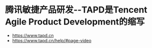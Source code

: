 # 腾讯敏捷产品研发--TAPD是Tencent Agile Product Development的缩写

* https://www.tapd.cn
* https://www.tapd.cn/help/#page-video
